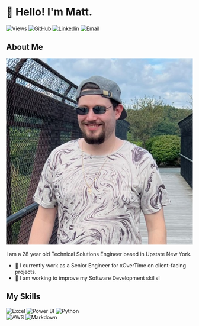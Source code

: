 # 👋 Hello! I'm Matt.

<!--- Profile Badges --->
![Views](https://komarev.com/ghpvc/?username=matt-yale&label=Views&color=0d74e7 "Profile Views")
[![GitHub](https://img.shields.io/badge/GitHub-matt--yale-0d74e7?logo=github "@matt-yale | GitHub")](https://github.com/matt-yale)
[![Linkedin](https://img.shields.io/badge/Linkedin-Matthew_Yale-0d74e7 "Matthew Yale | Linkedin")](https://www.linkedin.com/in/matthew-yale/)
[![Email](https://img.shields.io/badge/Gmail-mattcyale@gmail.com-0d74e7?logo=gmail "Email Me!")](mailto:mattcyale@gmail.com)

## About Me

![Matthew Yale](docs/me.jpg "Matthew Yale")

I am a 28 year old Technical Solutions Engineer based in Upstate New York.

- 🔭 I currently work as a Senior Engineer for xOverTime on client-facing projects.
- 🌱 I am working to improve my Software Development skills!

## My Skills

<!--- Skills Badges --->
![Excel](https://a11ybadges.com/badge?logo=microsoftexcel "Microsoft Excel")
![Power BI](https://a11ybadges.com/badge?logo=powerbi "Power BI")
![Python](https://a11ybadges.com/badge?logo=python "Python")  
![AWS](https://a11ybadges.com/badge?logo=amazonaws "AWS")
![Markdown](https://a11ybadges.com/badge?logo=markdown "Markdown")
